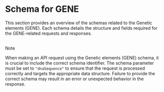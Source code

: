 <script setup>
import "@/style.css"
</script>

# Schema for GENE

This section provides an overview of the schemas related to the Genetic elements (GENE). Each schema details the structure and fields required for the GENE-related requests and responses. 
<br><br>

> [!NOTE]
> When making an API request using the Genetic elements (GENE) schema, it is crucial to include the correct schema identifier. The schema parameter must be set to `"dnaSequence"` to ensure that the request is processed correctly and targets the appropriate data structure. Failure to provide the correct schema may result in an error or unexpected behavior in the response.


<!--@include: @/../components/gene/request-body.md-->